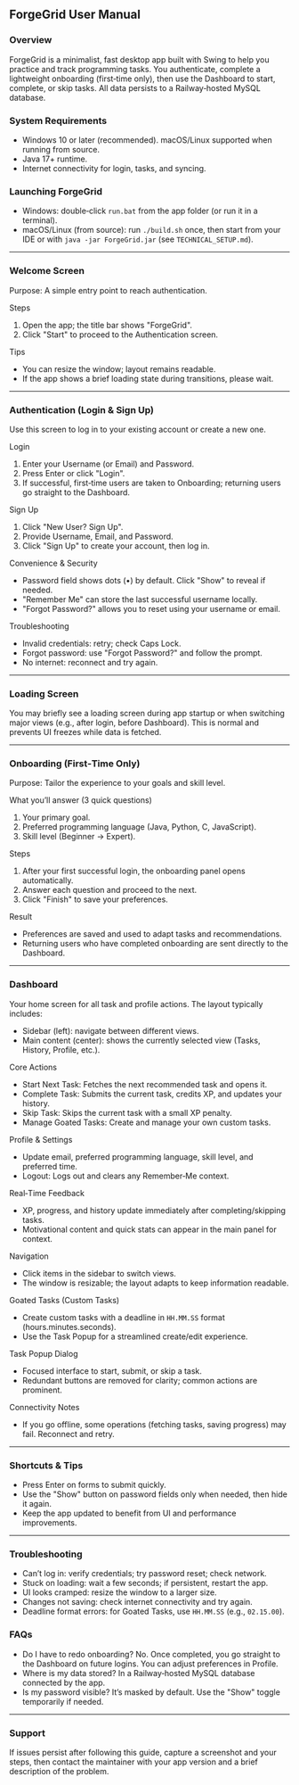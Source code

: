 ## ForgeGrid User Manual

### Overview
ForgeGrid is a minimalist, fast desktop app built with Swing to help you practice and track programming tasks. You authenticate, complete a lightweight onboarding (first‑time only), then use the Dashboard to start, complete, or skip tasks. All data persists to a Railway‑hosted MySQL database.

### System Requirements
- Windows 10 or later (recommended). macOS/Linux supported when running from source.
- Java 17+ runtime.
- Internet connectivity for login, tasks, and syncing.

### Launching ForgeGrid
- Windows: double‑click `run.bat` from the app folder (or run it in a terminal).
- macOS/Linux (from source): run `./build.sh` once, then start from your IDE or with `java -jar ForgeGrid.jar` (see `TECHNICAL_SETUP.md`).

---

### Welcome Screen
Purpose: A simple entry point to reach authentication.

Steps
1) Open the app; the title bar shows "ForgeGrid".
2) Click "Start" to proceed to the Authentication screen.

Tips
- You can resize the window; layout remains readable.
- If the app shows a brief loading state during transitions, please wait.

---

### Authentication (Login & Sign Up)
Use this screen to log in to your existing account or create a new one.

Login
1) Enter your Username (or Email) and Password.
2) Press Enter or click "Login".
3) If successful, first‑time users are taken to Onboarding; returning users go straight to the Dashboard.

Sign Up
1) Click "New User? Sign Up".
2) Provide Username, Email, and Password.
3) Click "Sign Up" to create your account, then log in.

Convenience & Security
- Password field shows dots (•) by default. Click "Show" to reveal if needed.
- "Remember Me" can store the last successful username locally.
- "Forgot Password?" allows you to reset using your username or email.

Troubleshooting
- Invalid credentials: retry; check Caps Lock.
- Forgot password: use "Forgot Password?" and follow the prompt.
- No internet: reconnect and try again.

---

### Loading Screen
You may briefly see a loading screen during app startup or when switching major views (e.g., after login, before Dashboard). This is normal and prevents UI freezes while data is fetched.

---

### Onboarding (First‑Time Only)
Purpose: Tailor the experience to your goals and skill level.

What you’ll answer (3 quick questions)
1) Your primary goal.
2) Preferred programming language (Java, Python, C, JavaScript).
3) Skill level (Beginner → Expert).

Steps
1) After your first successful login, the onboarding panel opens automatically.
2) Answer each question and proceed to the next.
3) Click "Finish" to save your preferences.

Result
- Preferences are saved and used to adapt tasks and recommendations.
- Returning users who have completed onboarding are sent directly to the Dashboard.

---

### Dashboard
Your home screen for all task and profile actions. The layout typically includes:
- Sidebar (left): navigate between different views.
- Main content (center): shows the currently selected view (Tasks, History, Profile, etc.).

Core Actions
- Start Next Task: Fetches the next recommended task and opens it.
- Complete Task: Submits the current task, credits XP, and updates your history.
- Skip Task: Skips the current task with a small XP penalty.
- Manage Goated Tasks: Create and manage your own custom tasks.

Profile & Settings
- Update email, preferred programming language, skill level, and preferred time.
- Logout: Logs out and clears any Remember‑Me context.

Real‑Time Feedback
- XP, progress, and history update immediately after completing/skipping tasks.
- Motivational content and quick stats can appear in the main panel for context.

Navigation
- Click items in the sidebar to switch views.
- The window is resizable; the layout adapts to keep information readable.

Goated Tasks (Custom Tasks)
- Create custom tasks with a deadline in `HH.MM.SS` format (hours.minutes.seconds).
- Use the Task Popup for a streamlined create/edit experience.

Task Popup Dialog
- Focused interface to start, submit, or skip a task.
- Redundant buttons are removed for clarity; common actions are prominent.

Connectivity Notes
- If you go offline, some operations (fetching tasks, saving progress) may fail. Reconnect and retry.

---

### Shortcuts & Tips
- Press Enter on forms to submit quickly.
- Use the "Show" button on password fields only when needed, then hide it again.
- Keep the app updated to benefit from UI and performance improvements.

---

### Troubleshooting
- Can’t log in: verify credentials; try password reset; check network.
- Stuck on loading: wait a few seconds; if persistent, restart the app.
- UI looks cramped: resize the window to a larger size.
- Changes not saving: check internet connectivity and try again.
- Deadline format errors: for Goated Tasks, use `HH.MM.SS` (e.g., `02.15.00`).

### FAQs
- Do I have to redo onboarding? No. Once completed, you go straight to the Dashboard on future logins. You can adjust preferences in Profile.
- Where is my data stored? In a Railway‑hosted MySQL database connected by the app.
- Is my password visible? It’s masked by default. Use the "Show" toggle temporarily if needed.

---

### Support
If issues persist after following this guide, capture a screenshot and your steps, then contact the maintainer with your app version and a brief description of the problem.
